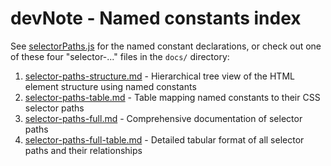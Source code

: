 # devNote - Named constants index

See [selectorPaths.js](../modules/selectorPaths.js) for the named constant declarations, or check out one of these four "selector-..." files in the `docs/` directory:

1. [selector-paths-structure.md](../docs/named-constants/selector-paths-structure.md) - Hierarchical tree view of the HTML element structure using named constants
2. [selector-paths-table.md](../docs/named-constants/selector-paths-table.md) - Table mapping named constants to their CSS selector paths
3. [selector-paths-full.md](../docs/named-constants/selector-paths-full.md) - Comprehensive documentation of selector paths
4. [selector-paths-full-table.md](../docs/named-constants/selector-paths-full-table.md) - Detailed tabular format of all selector paths and their relationships

